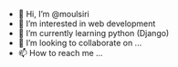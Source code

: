 - 👋 Hi, I’m @moulsiri
- 👀 I’m interested in web development
- 🌱 I’m currently learning python (Django)
- 💞️ I’m looking to collaborate on ...
- 📫 How to reach me ...

<!---
moulsiri/moulsiri is a ✨ special ✨ repository because its `README.md` (this file) appears on your GitHub profile.
You can click the Preview link to take a look at your changes.
--->
